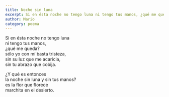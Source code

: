```yaml
---
title: Noche sin luna
excerpt: Si en ésta noche no tengo luna ni tengo tus manos, ¿qué me queda? 
author: Mario
category: poema
---
```


Si en ésta noche no tengo luna  
ni tengo tus manos,  
¿qué me queda?  
sólo yo con mí basta tristeza,  
sin su luz que me acaricia,  
sin tu abrazo que cobija.  
  
¿Y qué es entonces  
la noche sin luna y sin tus manos?  
es la flor que florece  
marchita en el desierto.

